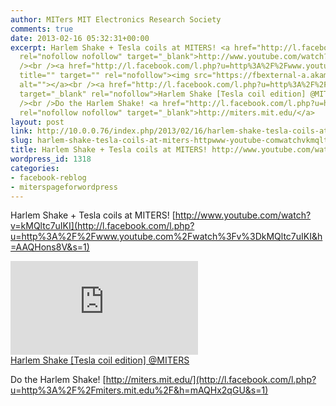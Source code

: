 ```yaml
---
author: MITers MIT Electronics Research Society
comments: true
date: 2013-02-16 05:32:31+00:00
excerpt: Harlem Shake + Tesla coils at MITERS! <a href="http://l.facebook.com/l.php?u=http%3A%2F%2Fwww.youtube.com%2Fwatch%3Fv%3DkMQltc7uIKI&amp;h=AAQHons8V&amp;s=1"
  rel="nofollow nofollow" target="_blank">http://www.youtube.com/watch?v=kMQltc7uIKI</a><br
  /><br /><a href="http://l.facebook.com/l.php?u=http%3A%2F%2Fwww.youtube.com%2Fwatch%3Fv%3DkMQltc7uIKI&amp;h=AAQHons8V&amp;s=1"
  title="" target="" rel="nofollow"><img src="https://fbexternal-a.akamaihd.net/safe_image.php?d=AQDBhp2CInDQQjHt&amp;w=130&amp;h=130&amp;url=http%3A%2F%2Fi4.ytimg.com%2Fvi%2FkMQltc7uIKI%2Fmqdefault.jpg"
  alt=""></a><br /><a href="http://l.facebook.com/l.php?u=http%3A%2F%2Fwww.youtube.com%2Fwatch%3Fv%3DkMQltc7uIKI&amp;h=vAQEHw6IJ&amp;s=1"
  target="_blank" rel="nofollow">Harlem Shake [Tesla coil edition] @MITERS</a><br
  /><br />Do the Harlem Shake! <a href="http://l.facebook.com/l.php?u=http%3A%2F%2Fmiters.mit.edu%2F&amp;h=mAQHx2qGU&amp;s=1"
  rel="nofollow nofollow" target="_blank">http://miters.mit.edu/</a>
layout: post
link: http://10.0.0.76/index.php/2013/02/16/harlem-shake-tesla-coils-at-miters-httpwww-youtube-comwatchvkmqltc7uiki/
slug: harlem-shake-tesla-coils-at-miters-httpwww-youtube-comwatchvkmqltc7uiki
title: Harlem Shake + Tesla coils at MITERS! http://www.youtube.com/watch?v=kMQltc7uIKI
wordpress_id: 1318
categories:
- facebook-reblog
- miterspageforwordpress
---
```


Harlem Shake + Tesla coils at MITERS! [http://www.youtube.com/watch?v=kMQltc7uIKI](http://l.facebook.com/l.php?u=http%3A%2F%2Fwww.youtube.com%2Fwatch%3Fv%3DkMQltc7uIKI&h=AAQHons8V&s=1)  
  
[![](https://fbexternal-a.akamaihd.net/safe_image.php?d=AQDBhp2CInDQQjHt&w=130&h=130&url=http%3A%2F%2Fi4.ytimg.com%2Fvi%2FkMQltc7uIKI%2Fmqdefault.jpg)](http://l.facebook.com/l.php?u=http%3A%2F%2Fwww.youtube.com%2Fwatch%3Fv%3DkMQltc7uIKI&h=AAQHons8V&s=1)  
[Harlem Shake [Tesla coil edition] @MITERS](http://l.facebook.com/l.php?u=http%3A%2F%2Fwww.youtube.com%2Fwatch%3Fv%3DkMQltc7uIKI&h=vAQEHw6IJ&s=1)  
  
Do the Harlem Shake! [http://miters.mit.edu/](http://l.facebook.com/l.php?u=http%3A%2F%2Fmiters.mit.edu%2F&h=mAQHx2qGU&s=1)
